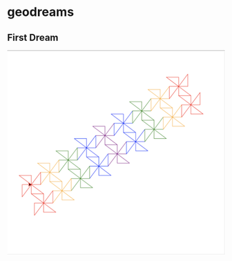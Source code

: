 # geodreams

## First Dream 
![image](https://raw.githubusercontent.com/mewilson/geodreams/master/firstdream/images/firstdream1.png)

